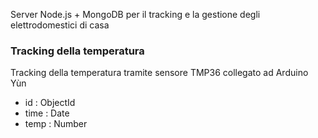 Server Node.js + MongoDB per il tracking e la gestione degli elettrodomestici di casa

### Tracking della temperatura
Tracking della temperatura tramite sensore TMP36 collegato ad Arduino Yùn
* id : ObjectId
* time : Date
* temp : Number
